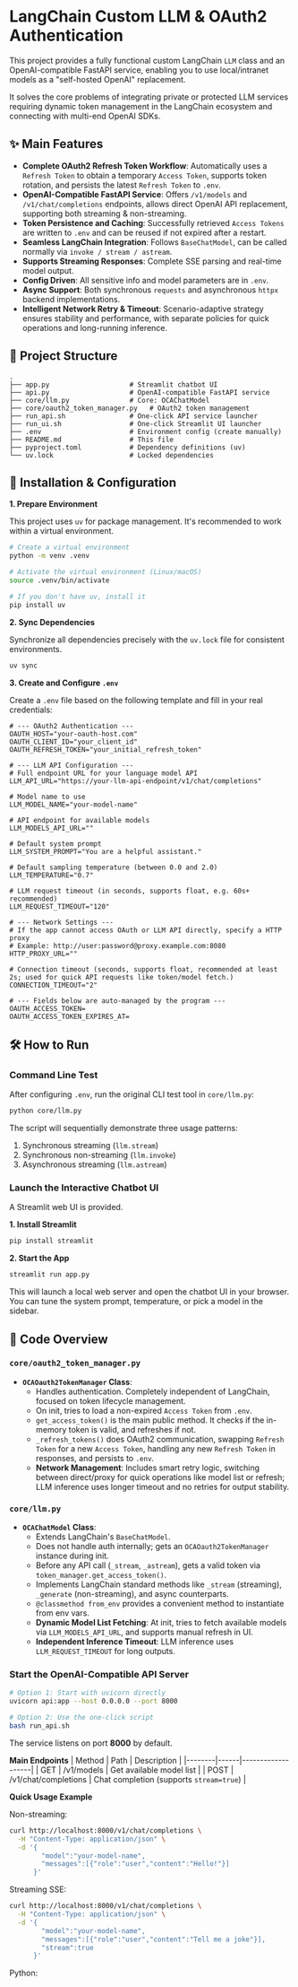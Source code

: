 # LangChain Custom LLM & OAuth2 Authentication

This project provides a fully functional custom LangChain `LLM` class and an OpenAI-compatible FastAPI service, enabling you to use local/intranet models as a "self-hosted OpenAI" replacement.

It solves the core problems of integrating private or protected LLM services requiring dynamic token management in the LangChain ecosystem and connecting with multi-end OpenAI SDKs.

## ✨ Main Features

- **Complete OAuth2 Refresh Token Workflow**: Automatically uses a `Refresh Token` to obtain a temporary `Access Token`, supports token rotation, and persists the latest `Refresh Token` to `.env`.
- **OpenAI-Compatible FastAPI Service**: Offers `/v1/models` and `/v1/chat/completions` endpoints, allows direct OpenAI API replacement, supporting both streaming & non-streaming.
- **Token Persistence and Caching**: Successfully retrieved `Access Tokens` are written to `.env` and can be reused if not expired after a restart.
- **Seamless LangChain Integration**: Follows `BaseChatModel`, can be called normally via `invoke / stream / astream`.
- **Supports Streaming Responses**: Complete SSE parsing and real-time model output.
- **Config Driven**: All sensitive info and model parameters are in `.env`.
- **Async Support**: Both synchronous `requests` and asynchronous `httpx` backend implementations.
- **Intelligent Network Retry & Timeout**: Scenario-adaptive strategy ensures stability and performance, with separate policies for quick operations and long-running inference.

## 📂 Project Structure
```
.
├── app.py                    # Streamlit chatbot UI
├── api.py                    # OpenAI-compatible FastAPI service
├── core/llm.py               # Core: OCAChatModel
├── core/oauth2_token_manager.py   # OAuth2 token management
├── run_api.sh                # One-click API service launcher
├── run_ui.sh                 # One-click Streamlit UI launcher
├── .env                      # Environment config (create manually)
├── README.md                 # This file
├── pyproject.toml            # Dependency definitions (uv)
└── uv.lock                   # Locked dependencies
```
## 🚀 Installation & Configuration

**1. Prepare Environment**

This project uses `uv` for package management. It's recommended to work within a virtual environment.

```bash
# Create a virtual environment
python -m venv .venv

# Activate the virtual environment (Linux/macOS)
source .venv/bin/activate

# If you don't have uv, install it
pip install uv
```

**2. Sync Dependencies**

Synchronize all dependencies precisely with the `uv.lock` file for consistent environments.

```bash
uv sync
```

**3. Create and Configure `.env`**

Create a `.env` file based on the following template and fill in your real credentials:

```dotenv
# --- OAuth2 Authentication ---
OAUTH_HOST="your-oauth-host.com"
OAUTH_CLIENT_ID="your_client_id"
OAUTH_REFRESH_TOKEN="your_initial_refresh_token"

# --- LLM API Configuration ---
# Full endpoint URL for your language model API
LLM_API_URL="https://your-llm-api-endpoint/v1/chat/completions"

# Model name to use
LLM_MODEL_NAME="your-model-name"

# API endpoint for available models
LLM_MODELS_API_URL=""

# Default system prompt
LLM_SYSTEM_PROMPT="You are a helpful assistant."

# Default sampling temperature (between 0.0 and 2.0)
LLM_TEMPERATURE="0.7"

# LLM request timeout (in seconds, supports float, e.g. 60s+ recommended)
LLM_REQUEST_TIMEOUT="120"

# --- Network Settings ---
# If the app cannot access OAuth or LLM API directly, specify a HTTP proxy
# Example: http://user:password@proxy.example.com:8080
HTTP_PROXY_URL=""

# Connection timeout (seconds, supports float, recommended at least 2s; used for quick API requests like token/model fetch.)
CONNECTION_TIMEOUT="2"

# --- Fields below are auto-managed by the program ---
OAUTH_ACCESS_TOKEN=
OAUTH_ACCESS_TOKEN_EXPIRES_AT=
```

## 🛠️ How to Run

### Command Line Test

After configuring `.env`, run the original CLI test tool in `core/llm.py`:

```bash
python core/llm.py
```

The script will sequentially demonstrate three usage patterns:
1.  Synchronous streaming (`llm.stream`)
2.  Synchronous non-streaming (`llm.invoke`)
3.  Asynchronous streaming (`llm.astream`)

### Launch the Interactive Chatbot UI

A Streamlit web UI is provided.

**1. Install Streamlit**

```bash
pip install streamlit
```

**2. Start the App**

```bash
streamlit run app.py
```

This will launch a local web server and open the chatbot UI in your browser. You can tune the system prompt, temperature, or pick a model in the sidebar.

## 🤖 Code Overview

### `core/oauth2_token_manager.py`

- **`OCAOauth2TokenManager` Class**:
  - Handles authentication. Completely independent of LangChain, focused on token lifecycle management.
  - On init, tries to load a non-expired `Access Token` from `.env`.
  - `get_access_token()` is the main public method. It checks if the in-memory token is valid, and refreshes if not.
  - `_refresh_tokens()` does OAuth2 communication, swapping `Refresh Token` for a new `Access Token`, handling any new `Refresh Token` in responses, and persists to `.env`.
  - **Network Management**: Includes smart retry logic, switching between direct/proxy for quick operations like model list or refresh; LLM inference uses longer timeout and no retries for output stability.

### `core/llm.py`

- **`OCAChatModel` Class**:
  - Extends LangChain's `BaseChatModel`.
  - Does not handle auth internally; gets an `OCAOauth2TokenManager` instance during init.
  - Before any API call (`_stream`, `_astream`), gets a valid token via `token_manager.get_access_token()`.
  - Implements LangChain standard methods like `_stream` (streaming), `_generate` (non-streaming), and async counterparts.
  - `@classmethod from_env` provides a convenient method to instantiate from env vars.
  - **Dynamic Model List Fetching**: At init, tries to fetch available models via `LLM_MODELS_API_URL`, and supports manual refresh in UI.
  - **Independent Inference Timeout**: LLM inference uses `LLM_REQUEST_TIMEOUT` for long outputs.

### Start the OpenAI-Compatible API Server

```bash
# Option 1: Start with uvicorn directly
uvicorn api:app --host 0.0.0.0 --port 8000

# Option 2: Use the one-click script
bash run_api.sh
```
The service listens on port **8000** by default.

**Main Endpoints**
| Method | Path | Description        |
|--------|------|-------------------|
| GET    | /v1/models           | Get available model list |
| POST   | /v1/chat/completions | Chat completion (supports `stream=true`) |

**Quick Usage Example**

Non-streaming:
```bash
curl http://localhost:8000/v1/chat/completions \
  -H "Content-Type: application/json" \
  -d '{
        "model":"your-model-name",
        "messages":[{"role":"user","content":"Hello!"}]
      }'
```
Streaming SSE:
```bash
curl http://localhost:8000/v1/chat/completions \
  -H "Content-Type: application/json" \
  -d '{
        "model":"your-model-name",
        "messages":[{"role":"user","content":"Tell me a joke"}],
        "stream":true
      }'
```
Python:
